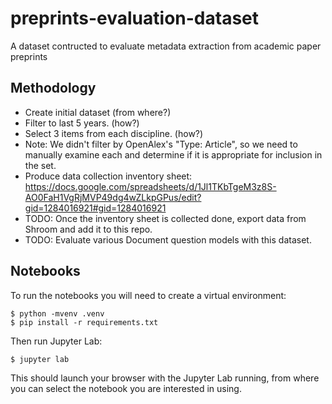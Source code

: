 # preprints-evaluation-dataset
A dataset contructed to evaluate metadata extraction from academic paper preprints

## Methodology

* Create initial dataset (from where?)
* Filter to last 5 years. (how?)
* Select 3 items from each discipline. (how?)
* Note: We didn't filter by OpenAlex's "Type: Article", so we need to manually examine each and determine if it is appropriate for inclusion in the set.
* Produce data collection inventory sheet: https://docs.google.com/spreadsheets/d/1Jl1TKbTgeM3z8S-AO0FaH1VgRjMVP49dg4wZLkpGPus/edit?gid=1284016921#gid=1284016921
* TODO: Once the inventory sheet is collected done, export data from Shroom and add it to this repo.
* TODO: Evaluate various Document question models with this dataset. 

## Notebooks

To run the notebooks you will need to create a virtual environment:

```
$ python -mvenv .venv
$ pip install -r requirements.txt
```

Then run Jupyter Lab:

```
$ jupyter lab
```

This should launch your browser with the Jupyter Lab running, from where you can select the notebook you are interested in using.

